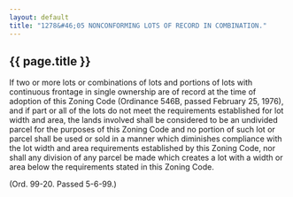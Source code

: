 ---
layout: default 
title: "1278&#46;05 NONCONFORMING LOTS OF RECORD IN COMBINATION."---

{{ page.title }}
----------------

If two or more lots or combinations of lots and portions of lots with
continuous frontage in single ownership are of record at the time of
adoption of this Zoning Code (Ordinance 546B, passed February 25, 1976),
and if part or all of the lots do not meet the requirements established
for lot width and area, the lands involved shall be considered to be an
undivided parcel for the purposes of this Zoning Code and no portion of
such lot or parcel shall be used or sold in a manner which diminishes
compliance with the lot width and area requirements established by this
Zoning Code, nor shall any division of any parcel be made which creates
a lot with a width or area below the requirements stated in this Zoning
Code.

(Ord. 99-20. Passed 5-6-99.)
